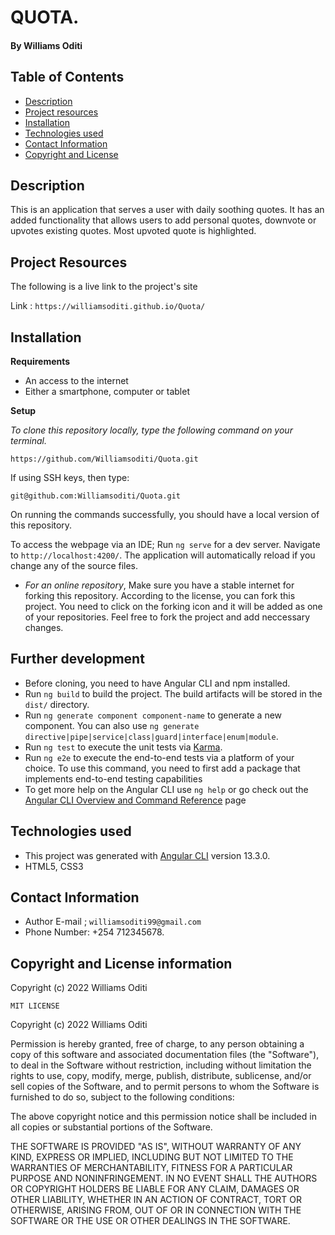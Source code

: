 # QUOTA.
#### By **Williams Oditi**
## Table of Contents
+ [Description](#Description)
+ [Project resources](#project-resources)
+ [Installation](#installation)
+ [Technologies used](#technologies-used)
+ [Contact Information](#contact-information)
+ [Copyright and License](#copyright-and-license-information) 

## Description
This is an application that serves a user with daily soothing quotes. It has an added functionality that allows users to add personal quotes, downvote or upvotes existing quotes. Most upvoted quote is highlighted.

## Project Resources
The following is a live link to the project's site

Link : `https://williamsoditi.github.io/Quota/`
## Installation
**Requirements**
+ An access to the internet
+ Either a smartphone, computer or tablet

**Setup**

*To clone this repository locally, type the following command on your terminal.*

`https://github.com/Williamsoditi/Quota.git`

If using SSH keys, then type:

`git@github.com:Williamsoditi/Quota.git`

On running the commands successfully, you should have a local version of this repository.

To access the webpage via an IDE;
Run `ng serve` for a dev server. Navigate to `http://localhost:4200/`. The application will automatically reload if you change any of the source files.

+ *For an online repository*,
Make sure you have a stable internet for forking this repository.
According to the license, you can fork this project. You need to click on the forking icon and it will be added as one of your repositories.
Feel free to fork the project and add neccessary changes.

## Further development
* Before cloning, you need to have Angular CLI and npm installed.
* Run `ng build` to build the project. The build artifacts will be stored in the `dist/` directory.
* Run `ng generate component component-name` to generate a new component. You can also use `ng generate directive|pipe|service|class|guard|interface|enum|module`.
* Run `ng test` to execute the unit tests via [Karma](https://karma-runner.github.io).
* Run `ng e2e` to execute the end-to-end tests via a platform of your choice. To use this command, you need to first add a package that implements end-to-end testing capabilities
* To get more help on the Angular CLI use `ng help` or go check out the [Angular CLI Overview and Command Reference](https://angular.io/cli) page

## Technologies used
+ This project was generated with [Angular CLI](https://github.com/angular/angular-cli) version 13.3.0.
+ HTML5, CSS3

## Contact Information
+ Author E-mail ; `williamsoditi99@gmail.com `
+ Phone Number: +254 712345678.

## Copyright and License information
Copyright (c) 2022 Williams Oditi

`MIT LICENSE`

Copyright (c) 2022 Williams Oditi

Permission is hereby granted, free of charge, to any person obtaining a copy
of this software and associated documentation files (the "Software"), to deal
in the Software without restriction, including without limitation the rights
to use, copy, modify, merge, publish, distribute, sublicense, and/or sell
copies of the Software, and to permit persons to whom the Software is
furnished to do so, subject to the following conditions:

The above copyright notice and this permission notice shall be included in all
copies or substantial portions of the Software.

THE SOFTWARE IS PROVIDED "AS IS", WITHOUT WARRANTY OF ANY KIND, EXPRESS OR
IMPLIED, INCLUDING BUT NOT LIMITED TO THE WARRANTIES OF MERCHANTABILITY,
FITNESS FOR A PARTICULAR PURPOSE AND NONINFRINGEMENT. IN NO EVENT SHALL THE
AUTHORS OR COPYRIGHT HOLDERS BE LIABLE FOR ANY CLAIM, DAMAGES OR OTHER
LIABILITY, WHETHER IN AN ACTION OF CONTRACT, TORT OR OTHERWISE, ARISING FROM,
OUT OF OR IN CONNECTION WITH THE SOFTWARE OR THE USE OR OTHER DEALINGS IN THE
SOFTWARE.


